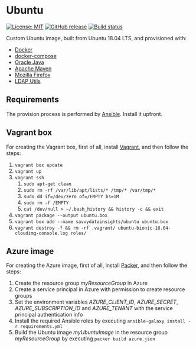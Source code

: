 # Ubuntu

[![License: MIT](https://img.shields.io/badge/License-MIT-yellow.svg)](https://opensource.org/licenses/MIT) [![GitHub release](https://img.shields.io/github/release/savvydatainsights/ubuntu.svg)]() [![Build status](https://travis-ci.org/savvydatainsights/ubuntu.svg?branch=master)](https://travis-ci.org/savvydatainsights/ubuntu)

Custom Ubuntu image, built from Ubuntu 18.04 LTS, and provisioned with:

- [Docker](https://www.docker.com)
- [docker-compose](https://docs.docker.com/compose)
- [Oracle Java](https://www.oracle.com/java)
- [Apache Maven](https://maven.apache.org)
- [Mozilla Firefox](https://www.mozilla.org)
- [LDAP Utils](https://wiki.debian.org/LDAP/LDAPUtils)

## Requirements

The provision process is performed by [Ansible](https://www.ansible.com). Install it upfront.

## Vagrant box

For creating the Vagrant box, first of all, install [Vagrant](https://www.vagrantup.com), and then follow the steps:

1. `vagrant box update`
2. `vagrant up`
3. `vagrant ssh`
   1. `sudo apt-get clean`
   2. `sudo rm -rf /var/lib/apt/lists/* /tmp/* /var/tmp/*`
   3. `sudo dd if=/dev/zero of=/EMPTY bs=1M`
   4. `sudo rm -f /EMPTY`
   5. `cat /dev/null > ~/.bash_history && history -c && exit`
4. `vagrant package --output ubuntu.box`
5. `vagrant box add --name savvydatainsights/ubuntu ubuntu.box`
6. `vagrant destroy -f && rm -rf .vagrant/ ubuntu-bionic-18.04-cloudimg-console.log roles/`

## Azure image

For creating the Azure image, first of all, install [Packer](https://www.packer.io), and then follow the steps:

1. Create the resource group *myResourceGroup* in Azure
2. Create a service principal in Azure with permission to create resource groups
3. Set the environment variables *AZURE_CLIENT_ID*, *AZURE_SECRET*, *AZURE_SUBSCRIPTION_ID* and *AZURE_TENANT* with the service principal authentication info
4. Install the required Ansible roles by executing `ansible-galaxy install -r requirements.yml`
5. Build the Ubuntu image *myUbuntuImage* in the resource group *myResourceGroup* by executing `packer build azure.json`
